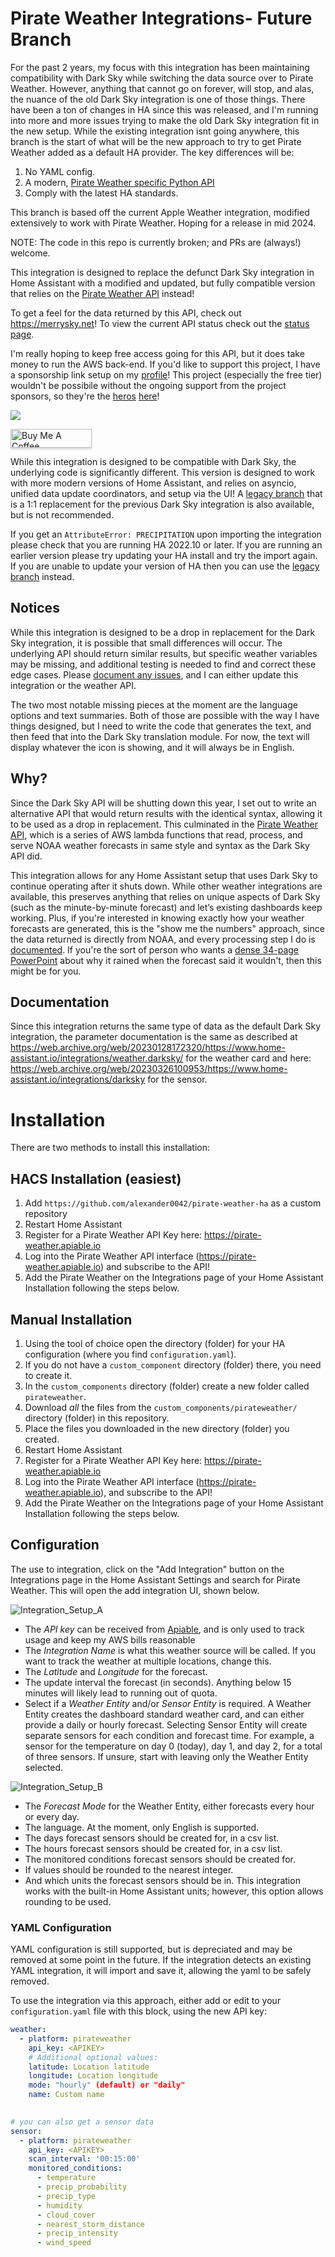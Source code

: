 # Pirate Weather Integrations- Future Branch
For the past 2 years, my focus with this integration has been maintaining compatibility with Dark Sky while switching the data source over to Pirate Weather. However, anything that cannot go on forever, will stop, and alas, the nuance of the old Dark Sky integration is one of those things. There have been a ton of changes in HA since this was released, and I'm running into more and more issues trying to make the old Dark Sky integration fit in the new setup. While the existing integration isnt going anywhere, this branch is the start of what will be the new approach to try to get Pirate Weather added as a default HA provider. The key differences will be:
1. No YAML config.
2. A modern, [Pirate Weather specific Python API](https://github.com/bakobako/pirate-weather-pythonc)
3. Comply with the latest HA standards.

This branch is based off the current Apple Weather integration, modified extensively to work with Pirate Weather. Hoping for a release in mid 2024. 

NOTE: The code in this repo is currently broken; and PRs are (always!) welcome.


This integration is designed to replace the defunct Dark Sky integration in Home Assistant with a modified and updated, but fully compatible version that relies on the [Pirate Weather API](https://pirateweather.net/en/latest/) instead! 

To get a feel for the data returned by this API, check out <https://merrysky.net>! To view the current API status check out the [status page](https://stats.uptimerobot.com/DRKqBCok2N).

I'm really hoping to keep free access going for this API, but it does take money to run the AWS back-end. If you'd like to support this project, I have a sponsorship link setup on my [profile](https://github.com/sponsors/alexander0042/)! This project (especially the free tier) wouldn't be possibile without the ongoing support from the project sponsors, so they're the [heros](https://github.com/SJV83) [here](https://github.com/matthewj301)! 

[![](https://img.shields.io/static/v1?label=Sponsor&message=%E2%9D%A4&logo=GitHub&color=%23fe8e86)](https://github.com/sponsors/alexander0042)

<a href="https://www.buymeacoffee.com/pirateweather" target="_blank"><img src="https://www.buymeacoffee.com/assets/img/custom_images/orange_img.png" alt="Buy Me A Coffee" style="height: 30px !important;width: 130px !important;box-shadow: 0px 3px 2px 0px rgba(190, 190, 190, 0.5) !important;-webkit-box-shadow: 0px 3px 2px 0px rgba(190, 190, 190, 0.5) !important;" ></a>

While this integration is designed to be compatible with Dark Sky, the underlying code is significantly different. This version is designed to work with more modern versions of Home Assistant, and relies on asyncio, unified data update coordinators, and setup via the UI! A [legacy branch](https://github.com/alexander0042/pirate-weather-ha/tree/Legacy-Dark-Sky) that is a 1:1 replacement for the previous Dark Sky integration is also available, but is not recommended.

If you get an `AttributeError: PRECIPITATION` upon importing the integration please check that you are running HA 2022.10 or later. If you are running an earlier version please try updating your HA install and try the import again. If you are unable to update your version of HA then you can use the [legacy branch](https://github.com/alexander0042/pirate-weather-ha/tree/Legacy-Dark-Sky) instead.

## Notices
While this integration is designed to be a drop in replacement for the Dark Sky integration, it is possible that small differences will occur. The underlying API should return similar results, but specific weather variables may be missing, and additional testing is needed to find and correct these edge cases. Please [document any issues](https://github.com/alexander0042/pirate-weather-ha/issues), and I can either update this integration or the weather API. 

The two most notable missing pieces at the moment are the language options and text summaries. Both of those are possible with the way I have things designed, but I need to write the code that generates the text, and then feed that into the Dark Sky translation module. For now, the text will display whatever the icon is showing, and it will always be in English.

## Why?
Since the Dark Sky API will be shutting down this year, I set out to write an alternative API that would return results with the identical syntax, allowing it to be used as a drop in replacement. This culminated in the [Pirate Weather API](https://pirateweather.net/en/latest/), which is a series of AWS lambda functions that read, process, and serve NOAA weather forecasts in same style and syntax as the Dark Sky API did. 

This integration allows for any Home Assistant setup that uses Dark Sky to continue operating after it shuts down. While other weather integrations are available, this preserves anything that relies on unique aspects of Dark Sky (such as the minute-by-minute forecast) and let’s existing dashboards keep working. Plus, if you're interested in knowing exactly how your weather forecasts are generated, this is the "show me the numbers" approach, since the data returned is directly from NOAA, and every processing step I do is [documented](https://pirateweather.net/en/latest/). If you're the sort of person who wants a [dense 34-page PowerPoint](http://rapidrefresh.noaa.gov/pdf/Alexander_AMS_NWP_2020.pdf) about why it rained when the forecast said it wouldn't, then this might be for you. 

## Documentation
Since this integration returns the same type of data as the default Dark Sky integration, the parameter documentation is the same as described at <https://web.archive.org/web/20230128172320/https://www.home-assistant.io/integrations/weather.darksky/> for the weather card and here: <https://web.archive.org/web/20230326100953/https://www.home-assistant.io/integrations/darksky> for the sensor.

# Installation
There are two methods to install this installation:

## HACS Installation (easiest)
1. Add `https://github.com/alexander0042/pirate-weather-ha` as a custom repository
2. Restart Home Assistant
3. Register for a Pirate Weather API Key here: <https://pirate-weather.apiable.io>
4. Log into the Pirate Weather API interface (<https://pirate-weather.apiable.io>) and subscribe to the API!
5. Add the Pirate Weather on the Integrations page of your Home Assistant Installation following the steps below.

## Manual Installation 
1. Using the tool of choice open the directory (folder) for your HA configuration (where you find `configuration.yaml`).
2. If you do not have a `custom_component` directory (folder) there, you need to create it.
3. In the `custom_components` directory (folder) create a new folder called `pirateweather`.
4. Download _all_ the files from the `custom_components/pirateweather/` directory (folder) in this repository.
5. Place the files you downloaded in the new directory (folder) you created.
6. Restart Home Assistant
7. Register for a Pirate Weather API Key here: <https://pirate-weather.apiable.io>
8. Log into the Pirate Weather API interface (<https://pirate-weather.apiable.io>), and subscribe to the API!
9. Add the Pirate Weather on the Integrations page of your Home Assistant Installation following the steps below.

## Configuration
The use to integration, click on the "Add Integration" button on the Integrations page in the Home Assistant Settings and search for Pirate Weather. This will open the add integration UI, shown below.

![Integration_Setup_A](Integration_Setup_A.png)

- The *API key* can be received from [Apiable](https://pirate-weather.apiable.io), and is only used to track usage and keep my AWS bills reasonable
- The *Integration Name* is what this weather source will be called. If you want to track the weather at multiple locations, change this. 
- The *Latitude* and *Longitude* for the forecast.
- The update interval the forecast (in seconds). Anything below 15 minutes will likely lead to running out of quota.
- Select if a *Weather Entity* and/or *Sensor Entity* is required. A Weather Entity creates the dashboard standard weather card, and can either provide a daily or hourly forecast. Selecting Sensor Entity will create separate sensors for each condition and forecast time. For example, a sensor for the temperature on day 0 (today), day 1, and day 2, for a total of three sensors. If unsure, start with leaving only the Weather Entity selected.

![Integration_Setup_B](Integration_Setup_B.png)

- The *Forecast Mode* for the Weather Entity, either forecasts every hour or every day.
- The language. At the moment, only English is supported.
- The days forecast sensors should be created for, in a csv list.
- The hours forecast sensors should be created for, in a csv list.
- The monitored conditions forecast sensors should be created for.
- If values should be rounded to the nearest integer.
- And which units the forecast sensors should be in. This integration works with the built-in Home Assistant units; however, this option allows rounding to be used.

### YAML Configuration
YAML configuration is still supported, but is depreciated and may be removed at some point in the future. If the integration detects an existing YAML integration, it will import and save it, allowing the yaml to be safely removed.

To use the integration via this approach, either add or edit to your `configuration.yaml` file with this block, using the new API key:

```yaml
weather:
  - platform: pirateweather
    api_key: <APIKEY>
    # Additional optional values:
    latitude: Location latitude
    longitude: Location longitude
    mode: "hourly" (default) or "daily"
    name: Custom name
    

# you can also get a sensor data
sensor:
  - platform: pirateweather
    api_key: <APIKEY>
    scan_interval: '00:15:00'
    monitored_conditions:
      - temperature
      - precip_probability
      - precip_type
      - humidity
      - cloud_cover
      - nearest_storm_distance
      - precip_intensity
      - wind_speed
```
